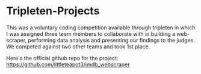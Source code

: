 # Tripleten-Projects

This was a voluntary coding competition available through tripleten in which I was assigned three team members to collaborate with in building a web-scraper, performing data analysis and presenting our findings to the judges. We competed against two other teams and took 1st place. 

Here's the official github repo for the project: https://github.com/littleteapot3/imdb_webscraper
